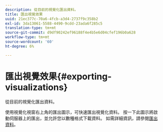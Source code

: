 ```yaml
---
description: 從目前的視覺化匯出資料。
title: 匯出視覺效果
uuid: 21ec377c-70a6-4fcb-a3d4-2737f9c358b2
exl-id: 3da13061-5588-4490-9cdd-23ada6f285c5
translation-type: tm+mt
source-git-commit: d9df90242ef96188f4e4b5e6d04cfef196b0a628
workflow-type: tm+mt
source-wordcount: '60'
ht-degree: 6%

---
```


# 匯出視覺效果{#exporting-visualizations}

從目前的視覺化匯出資料。

使用視覺化視窗右上角的匯出圖示，可快速匯出視覺化資料。 按一下此圖示將啟動伺服器上的匯出，並允許您以數種格式下載資料。 如需詳細資訊，請參閱[匯出資料](../../../../home/c-adobe-data-workbench-dashboard/c-exporting-data.md#concept-826596f7c95649b2adbcafd91fad782b)。
